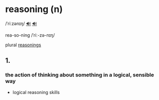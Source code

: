 # reasoning (n)

/ˈriːzənɪŋ/ [🔊](https://www.oxfordlearnersdictionaries.com/media/english/uk_pron/r/rea/reaso/reasoning__gb_1.mp3) [🔊](https://www.oxfordlearnersdictionaries.com/media/english/us_pron/r/rea/reaso/reasoning__us_1.mp3)

rea-so-ning /ˈriː-zə-nɪŋ/

plural [reasonings]()

## 1.

### the action of thinking about something in a logical, sensible way

- logical reasoning skills